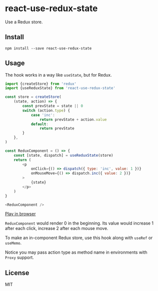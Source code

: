 # react-use-redux-state

Use a Redux store.

## Install

```
npm install --save react-use-redux-state
```

## Usage

The hook works in a way like `useState`, but for Redux.

```js
import {createStore} from 'redux'
import {useReduxState} from 'react-use-redux-state'

const store = createStore(
    (state, action) => {
        const prevState = state || 0
        switch (action.type) {
            case 'inc':
                return prevState + action.value
            default:
                return prevState
        }
    },
)

const ReduxComponent = () => {
    const [state, dispatch] = useReduxState(store)
    return (
        <p
            onClick={() => dispatch({ type: 'inc', value: 1 })}
            onMouseMove={() => dispatch.inc({ value: 2 })}
        >
            {state}
        </p>
    )
}

<ReduxComponent />
```

[Play in browser](https://stackblitz.com/edit/react-use-redux-state)

`ReduxComponent` would render 0 in the beginning. Its value would increase 1 after each click, increase 2 after each mouse move.

To make an in-component Redux store, use this hook along with `useRef` or `useMemo`.

Notice you may pass action type as method name in environments with `Proxy` support.

## License

MIT

